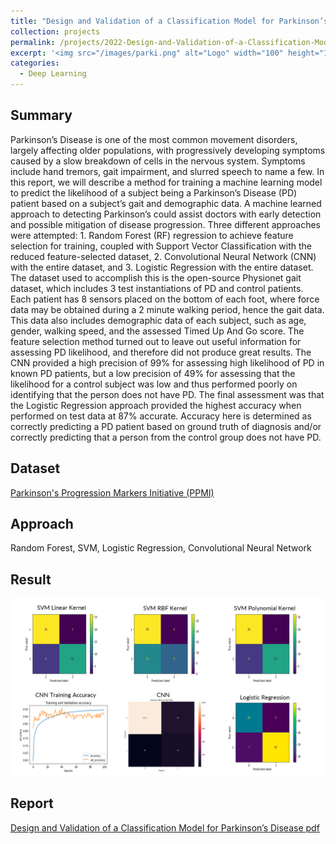 ```yaml
---
title: "Design and Validation of a Classification Model for Parkinson’s Disease"
collection: projects
permalink: /projects/2022-Design-and-Validation-of-a-Classification-Model-for-Parkinson’s-Disease
excerpt: '<img src="/images/parki.png" alt="Logo" width="100" height="150" /> Project for Statistical Machine Learning (ECE-6254)'
categories:
  - Deep Learning
---
```


## Summary

Parkinson’s Disease is one of the most common movement disorders, largely affecting older populations, with progressively developing symptoms caused by a slow breakdown of cells in the nervous system. Symptoms include hand tremors, gait impairment, and slurred speech to name a few. In this report, we will describe a method for training a machine learning model to predict the likelihood of a subject being a Parkinson’s Disease (PD) patient based on a subject’s gait and demographic data. A machine learned approach to detecting Parkinson’s could assist doctors with early detection and possible mitigation of disease progression. Three different approaches were attempted: 1. Random Forest (RF) regression to achieve feature selection for training, coupled with Support Vector Classification with the reduced feature-selected dataset, 2. Convolutional Neural Network (CNN) with the entire dataset, and 3. Logistic Regression with the entire dataset. The dataset used to accomplish this is the open-source Physionet gait dataset, which includes 3 test instantiations of PD and control patients. Each patient has 8 sensors placed on the bottom of each foot, where force data may be obtained during a 2 minute walking period, hence the gait data. This data also includes demographic data of each subject, such as age, gender, walking speed, and the assessed Timed Up And Go score. The feature selection method turned out to leave out useful information for assessing PD likelihood, and therefore did not produce great results. The CNN provided a high precision of 99% for assessing high likelihood of PD in known PD patients, but a low precision of 49% for assessing that the likelihood for a control subject was low and thus performed poorly on identifying that the person does not have PD. The final assessment was that the Logistic Regression approach provided the highest accuracy when performed on test data at 87% accurate. Accuracy here is determined as correctly predicting a PD patient based on ground truth of diagnosis and/or correctly predicting that a person from the control group does not have PD.

## Dataset

[Parkinson's Progression Markers Initiative (PPMI)](https://link.springer.com/article/10.1007/s10072-018-3522-z)

## Approach 
Random Forest, SVM, Logistic Regression, Convolutional Neural Network

## Result

<img src="/images/rf.png" alt="Normal"/> 

## Report
[Design and Validation of a Classification Model for Parkinson’s Disease pdf](/files/ECE%206254%20Final%20Report.pdf)
